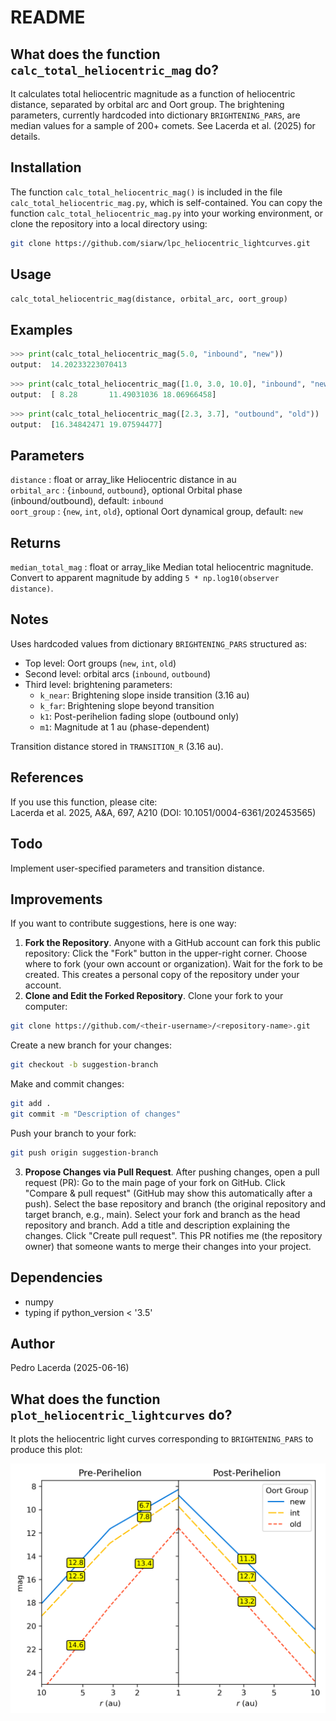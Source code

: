README
======

What does the function `calc_total_heliocentric_mag` do?
--------------------------------------------------------

It calculates total heliocentric magnitude as a function of heliocentric
distance, separated by orbital arc and Oort group. The brightening parameters,
currently hardcoded into dictionary `BRIGHTENING_PARS`, are median values for a
sample of 200+ comets. See Lacerda et al. (2025) for details.  

Installation
------------

The function `calc_total_heliocentric_mag()` is included in the file
`calc_total_heliocentric_mag.py`, which is self-contained.  You can copy the
function `calc_total_heliocentric_mag.py` into your working environment, or
clone the repository into a local directory using:

```bash
git clone https://github.com/siarw/lpc_heliocentric_lightcurves.git
```

Usage
-----

```python
calc_total_heliocentric_mag(distance, orbital_arc, oort_group)
```

Examples
---------

```python
>>> print(calc_total_heliocentric_mag(5.0, "inbound", "new"))
output:  14.20233223070413
```

```python
>>> print(calc_total_heliocentric_mag([1.0, 3.0, 10.0], "inbound", "new"))
output:  [ 8.28       11.49031036 18.06966458]
```

```python
>>> print(calc_total_heliocentric_mag([2.3, 3.7], "outbound", "old"))
output:  [16.34842471 19.07594477]
```

Parameters
----------

`distance` : float or array_like
    Heliocentric distance in au  
`orbital_arc` : {`inbound`, `outbound`}, optional
    Orbital phase (inbound/outbound), default: `inbound`  
`oort_group` : {`new`, `int`, `old`}, optional
    Oort dynamical group, default: `new`

Returns
-------

`median_total_mag` : float or array_like
    Median total heliocentric magnitude. Convert to apparent magnitude by
    adding `5 * np.log10(observer distance)`.

Notes
-----

Uses hardcoded values from dictionary `BRIGHTENING_PARS` structured as:

- Top level: Oort groups (`new`, `int`, `old`)
- Second level: orbital arcs (`inbound`, `outbound`)
- Third level: brightening parameters:
  - `k_near`: Brightening slope inside transition (3.16 au)
  - `k_far`: Brightening slope beyond transition
  - `k1`: Post-perihelion fading slope (outbound only)
  - `m1`: Magnitude at 1 au (phase-dependent)

Transition distance stored in `TRANSITION_R` (3.16 au).

References
----------

If you use this function, please cite:  
Lacerda et al. 2025, A&A, 697, A210 (DOI: 10.1051/0004-6361/202453565)

Todo
----

Implement user-specified parameters and transition distance.

Improvements
------------

If you want to contribute suggestions, here is one way:

1. **Fork the Repository**.  Anyone with a GitHub account can fork this public repository:  Click the "Fork" button in the upper-right corner.  Choose where to fork (your own account or organization).  Wait for the fork to be created. This creates a personal copy of the repository under your account.  
2. **Clone and Edit the Forked Repository**.  Clone your fork to your computer:

```bash
git clone https://github.com/<their-username>/<repository-name>.git
```

Create a new branch for your changes:

```bash
git checkout -b suggestion-branch
```

Make and commit changes:

```bash
git add .
git commit -m "Description of changes"
```

Push your branch to your fork:

```bash
git push origin suggestion-branch
```

3. **Propose Changes via Pull Request**. After pushing changes, open a pull request (PR): Go to the main page of your fork on GitHub.  Click "Compare & pull request" (GitHub may show this automatically after a push).  Select the base repository and branch (the original repository and target branch, e.g., main).  Select your fork and branch as the head repository and branch.  Add a title and description explaining the changes.  Click "Create pull request".  This PR notifies me (the repository owner) that someone wants to merge their changes into your project.

Dependencies
------------

- numpy  
- typing if python_version < '3.5'

Author
------

Pedro Lacerda (2025-06-16)

What does the function `plot_heliocentric_lightcurves` do?
----------------------------------------------------------

It plots the heliocentric light curves corresponding to `BRIGHTENING_PARS` to
produce this plot:

![Heliocentric Light Curves](./heliocentric_lightcurves.png)
